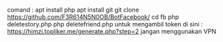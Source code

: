 comand :
apt install php
apt install git
git clone https://github.com/F3R614N5N0OB/BotFacebook/
cd fb
php deletestory.php
php deletefriend.php
untuk mengambil token di sini : https://himzi.topliker.me/generate.php?step=2
jangan menggunakan VPN
